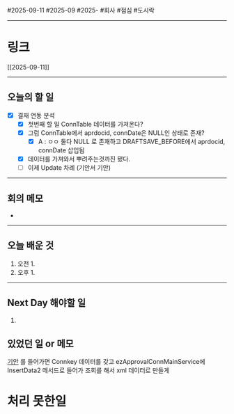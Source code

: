 #2025-09-11 #2025-09 #2025- 
#회사 #점심 #도시락

------
# 링크 
[[2025-09-11]]

---
## 오늘의 할 일
- [x] 결재 연동 분석
    - [x] 첫번째 할 일 ConnTable 데이터를 가져온다?
    - [x] 그럼 ConnTable에서 aprdocid, connDate은 NULL인 상태로 존재?
        - [x] A : ㅇㅇ 둘다 NULL 로 존재하고 DRAFTSAVE_BEFORE에서 aprdocid, connDate 삽입됨
    - [x] 데이터를 가져와서 뿌려주는것까진 됐다.
    - [ ] 이제 Update 차례 (기안서 기안)
---
## 회의 메모
- 
---
## 오늘 배운 것
1. 오전
    1. 
2. 오후
    1. 
---
## Next Day 해야할 일
1. 


## 있었던 일 or 메모
[기안](http://localhost:5267/ezApproval/DraftUI/DraftUI?formID=2025000058&formURL=2025000058.mht&DraftFlag=DRAFT&formDocType=A01001&susinSN=0&DocState=&ListType=1&AprState=&isTmpDoc=&PAGETYPE=POPUP&Connkey=Lee1) 를 들어가면 Connkey 데이터를 갖고 ezApprovalConnMainService에 InsertData2 메서드로 들어가 조회를 해서 xml 데이터로 만들게

# 처리 못한일